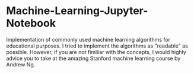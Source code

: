 # Machine-Learning-Jupyter-Notebook
Implementation of commonly used machine learning algorithms for educational purposes. I tried to implement the algorithms as "readable" as possible. However, if you are not fimiliar with the concepts, I would highly advice you to take at the amazing Stanford machine learning course by Andrew Ng.


